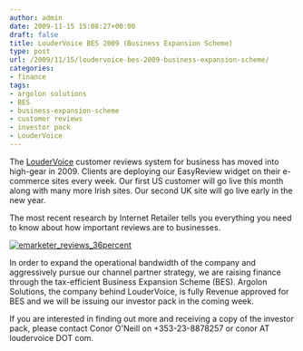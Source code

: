 ```yaml
---
author: admin
date: 2009-11-15 15:08:27+00:00
draft: false
title: LouderVoice BES 2009 (Business Expansion Scheme)
type: post
url: /2009/11/15/loudervoice-bes-2009-business-expansion-scheme/
categories:
- finance
tags:
- argolon solutions
- BES
- business-expansion-scheme
- customer reviews
- investor pack
- LouderVoice
---
```


The [LouderVoice](http://business.loudervoice.com/) customer reviews system for business has moved into high-gear in 2009. Clients are deploying our EasyReview widget on their e-commerce sites every week. Our first US customer will go live this month along with many more Irish sites. Our second UK site will go live early in the new year.

The most recent research by Internet Retailer tells you everything you need to know about how important reviews are to businesses.

[![emarketer_reviews_36percent](https://argolon.com/wp-content/uploads/2009/11/emarketer_reviews_36percent.gif)
](https://argolon.com/wp-content/uploads/2009/11/emarketer_reviews_36percent.gif)

In order to expand the operational bandwidth of the company and aggressively pursue our channel partner strategy, we are raising finance through the tax-efficient Business Expansion Scheme (BES). Argolon Solutions, the company behind LouderVoice, is fully Revenue approved for BES and we will be issuing our investor pack in the coming week.

If you are interested in finding out more and receiving a copy of the investor pack, please contact Conor O'Neill on +353-23-8878257 or conor AT loudervoice DOT com.
